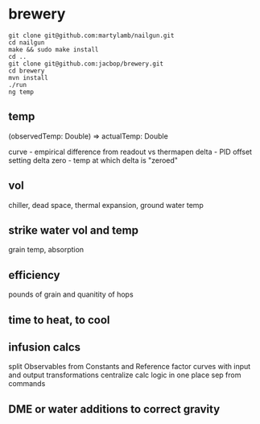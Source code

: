 # brewery

```
git clone git@github.com:martylamb/nailgun.git
cd nailgun
make && sudo make install
cd ..
git clone git@github.com:jacbop/brewery.git
cd brewery
mvn install
./run
ng temp
```

## temp
(observedTemp: Double) => actualTemp: Double

curve - empirical difference from readout vs thermapen
delta - PID offset setting
delta zero - temp at which delta is "zeroed"

## vol

chiller, dead space, thermal expansion, ground water temp

## strike water vol and temp
grain temp, absorption

## efficiency
pounds of grain and quanitity of hops

## time to heat, to cool

## infusion calcs

split Observables from Constants and Reference
factor curves with input and output transformations
centralize calc logic in one place sep from commands

## DME or water additions to correct gravity